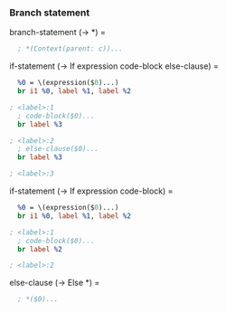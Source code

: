 ### Branch statement

branch-statement (-> *) =
```llvm
  ; *(Context(parent: c))...
```

if-statement (-> If expression code-block else-clause) =
```llvm
  %0 = \(expression($0)...)
  br i1 %0, label %1, label %2

; <label>:1
  ; code-block($0)...
  br label %3

; <label>:2
  ; else-clause($0)...
  br label %3

; <label>:3
```

if-statement (-> If expression code-block) =
```llvm
  %0 = \(expression($0)...)
  br i1 %0, label %1, label %2

; <label>:1
  ; code-block($0)...
  br label %2

; <label>:2
```

else-clause (-> Else *) =
```llvm
  ; *($0)...
```
